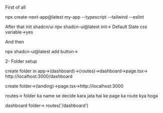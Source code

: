 First of all

npx create-next-app@latest my-app --typescript --tailwind --eslint

After that
init shadcn/ui
npx shadcn-ui@latest init->
Default
Slate
css variable->yes

And then

npx shadcn-ui@latest add button->

2- Folder setup

create folder in app->(dashboard)->(routes)->dashboard->page.tsx-> http://localhost:3000/dashboard

create folder->(landing)->page.tsx->http://localhost:3000

routes-> folder ka name se decide kara jata hai ke page ka route kya hoga

dashboard folder-> routes('/dashboard')
